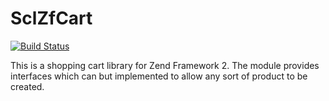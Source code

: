 SclZfCart
=========

[![Build Status](https://travis-ci.org/SCLInternet/SclZfCart.png?branch=master)](https://travis-ci.org/SCLInternet/SclZfCart)

This is a shopping cart library for Zend Framework 2. The module provides
interfaces which can but implemented to allow any sort of product to be created.
